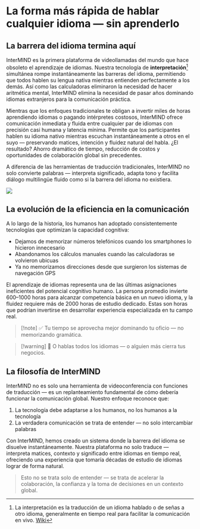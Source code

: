 # La forma más rápida de hablar cualquier idioma — sin aprenderlo

## La barrera del idioma termina aquí

InterMIND es la primera plataforma de videollamadas del mundo que hace obsoleto el aprendizaje de idiomas. Nuestra tecnología de **interpretación**[^1] simultánea rompe instantáneamente las barreras del idioma, permitiendo que todos hablen su lengua nativa mientras entienden perfectamente a los demás. Así como las calculadoras eliminaron la necesidad de hacer aritmética mental, InterMIND elimina la necesidad de pasar años dominando idiomas extranjeros para la comunicación práctica.

Mientras que los enfoques tradicionales te obligan a invertir miles de horas aprendiendo idiomas o pagando intérpretes costosos, InterMIND ofrece comunicación inmediata y fluida entre cualquier par de idiomas con precisión casi humana y latencia mínima. Permite que los participantes hablen su idioma nativo mientras escuchan instantáneamente a otros en el suyo — preservando matices, intención y fluidez natural del habla. ¿El resultado? Ahorro dramático de tiempo, reducción de costos y oportunidades de colaboración global sin precedentes.

A diferencia de las herramientas de traducción tradicionales, InterMIND no solo convierte palabras — interpreta significado, adapta tono y facilita diálogo multilingüe fluido como si la barrera del idioma no existiera.

[^1]: La interpretación es la traducción de un idioma hablado o de señas a otro idioma, generalmente en tiempo real para facilitar la comunicación en vivo. [Wiki](https://en.wikipedia.org/wiki/Language_interpretation)

![](/1d.png)

## La evolución de la eficiencia en la comunicación

A lo largo de la historia, los humanos han adoptado consistentemente tecnologías que optimizan la capacidad cognitiva:

- Dejamos de memorizar números telefónicos cuando los smartphones lo hicieron innecesario
- Abandonamos los cálculos manuales cuando las calculadoras se volvieron ubicuas
- Ya no memorizamos direcciones desde que surgieron los sistemas de navegación GPS

El aprendizaje de idiomas representa una de las últimas asignaciones ineficientes del potencial cognitivo humano. La persona promedio invierte 600–1000 horas para alcanzar competencia básica en un nuevo idioma, y la fluidez requiere más de 2000 horas de estudio dedicado. Estas son horas que podrían invertirse en desarrollar experiencia especializada en tu campo real.

> [!note] ✅ Tu tiempo se aprovecha mejor dominando tu oficio — no memorizando gramática.

> [!warning] 🛑 O hablas todos los idiomas — o alguien más cierra tus negocios.

## La filosofía de InterMIND

InterMIND no es solo una herramienta de videoconferencia con funciones de traducción — es un replanteamiento fundamental de cómo debería funcionar la comunicación global. Nuestro enfoque reconoce que:

1. La tecnología debe adaptarse a los humanos, no los humanos a la tecnología
2. La verdadera comunicación se trata de entender — no solo intercambiar palabras

Con InterMIND, hemos creado un sistema donde la barrera del idioma se disuelve instantáneamente. Nuestra plataforma no solo traduce — interpreta matices, contexto y significado entre idiomas en tiempo real, ofreciendo una experiencia que tomaría décadas de estudio de idiomas lograr de forma natural.

> Esto no se trata solo de entender — se trata de acelerar la colaboración, la confianza y la toma de decisiones en un contexto global.